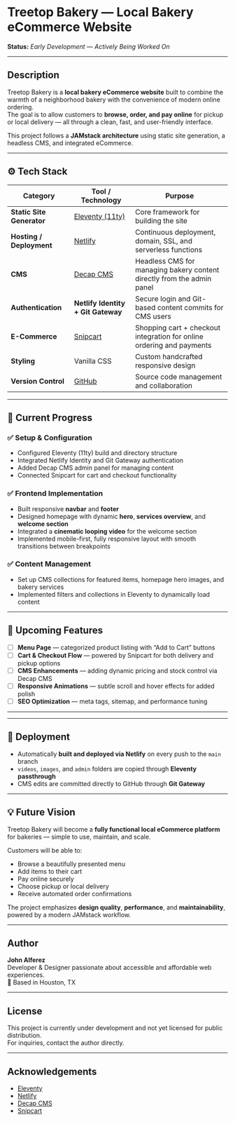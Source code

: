 # Treetop Bakery — Local Bakery eCommerce Website  
**Status:** _Early Development — Actively Being Worked On_  

---

## Description  
Treetop Bakery is a **local bakery eCommerce website** built to combine the warmth of a neighborhood bakery with the convenience of modern online ordering.  
The goal is to allow customers to **browse, order, and pay online** for pickup or local delivery — all through a clean, fast, and user-friendly interface.  

This project follows a **JAMstack architecture** using static site generation, a headless CMS, and integrated eCommerce.

---

## ⚙️ Tech Stack

| Category | Tool / Technology | Purpose |
|-----------|------------------|----------|
| **Static Site Generator** | [Eleventy (11ty)](https://www.11ty.dev/) | Core framework for building the site |
| **Hosting / Deployment** | [Netlify](https://www.netlify.com/) | Continuous deployment, domain, SSL, and serverless functions |
| **CMS** | [Decap CMS](https://decapcms.org/) | Headless CMS for managing bakery content directly from the admin panel |
| **Authentication** | **Netlify Identity + Git Gateway** | Secure login and Git-based content commits for CMS users |
| **E-Commerce** | [Snipcart](https://snipcart.com/) | Shopping cart + checkout integration for online ordering and payments |
| **Styling** | Vanilla CSS | Custom handcrafted responsive design |
| **Version Control** | [GitHub](https://github.com/) | Source code management and collaboration |

---

## 🎯 Current Progress

### ✅ Setup & Configuration  
- Configured Eleventy (11ty) build and directory structure  
- Integrated Netlify Identity and Git Gateway authentication  
- Added Decap CMS admin panel for managing content  
- Connected Snipcart for cart and checkout functionality  

### ✅ Frontend Implementation  
- Built responsive **navbar** and **footer**  
- Designed homepage with dynamic **hero**, **services overview**, and **welcome section**  
- Integrated a **cinematic looping video** for the welcome section  
- Implemented mobile-first, fully responsive layout with smooth transitions between breakpoints  

### ✅ Content Management  
- Set up CMS collections for featured items, homepage hero images, and bakery services  
- Implemented filters and collections in Eleventy to dynamically load content  

---

## 🚧 Upcoming Features

- [ ] **Menu Page** — categorized product listing with “Add to Cart” buttons  
- [ ] **Cart & Checkout Flow** — powered by Snipcart for both delivery and pickup options  
- [ ] **CMS Enhancements** — adding dynamic pricing and stock control via Decap CMS  
- [ ] **Responsive Animations** — subtle scroll and hover effects for added polish  
- [ ] **SEO Optimization** — meta tags, sitemap, and performance tuning  

---

---

## 🚀 Deployment
- Automatically **built and deployed via Netlify** on every push to the `main` branch  
- `videos`, `images`, and `admin` folders are copied through **Eleventy passthrough**  
- CMS edits are committed directly to GitHub through **Git Gateway**  

---

## 💡 Future Vision
Treetop Bakery will become a **fully functional local eCommerce platform** for bakeries — simple to use, maintain, and scale.  

Customers will be able to:  
- Browse a beautifully presented menu  
- Add items to their cart  
- Pay online securely  
- Choose pickup or local delivery  
- Receive automated order confirmations  

The project emphasizes **design quality**, **performance**, and **maintainability**, powered by a modern JAMstack workflow.

---

## Author  
**John Alferez**  
Developer & Designer passionate about accessible and affordable web experiences.  
📍 Based in Houston, TX  

---

## License  
This project is currently under development and not yet licensed for public distribution.  
For inquiries, contact the author directly.

---

## Acknowledgements  
- [Eleventy](https://www.11ty.dev/)  
- [Netlify](https://www.netlify.com/)  
- [Decap CMS](https://decapcms.org/)  
- [Snipcart](https://snipcart.com/)  

